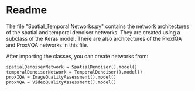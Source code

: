 # Readme

The file "Spatial_Temporal Networks.py" contains the network architectures of the spatial and temporal denoiser networks. 
They are created using a subclass of the Keras model. There are also architectures of the ProxIQA and ProxVQA networks in this file. 

After importing the classes, you can create networks from:

```
spatialDenoiserNetwork = SpatialDenoiser().model()
temporalDenoiserNetwork = TemporalDenoiser().model()
proxIQA = ImageQualityAssessment().model()
proxVQA = VideoQualityAssessment().model()
```
